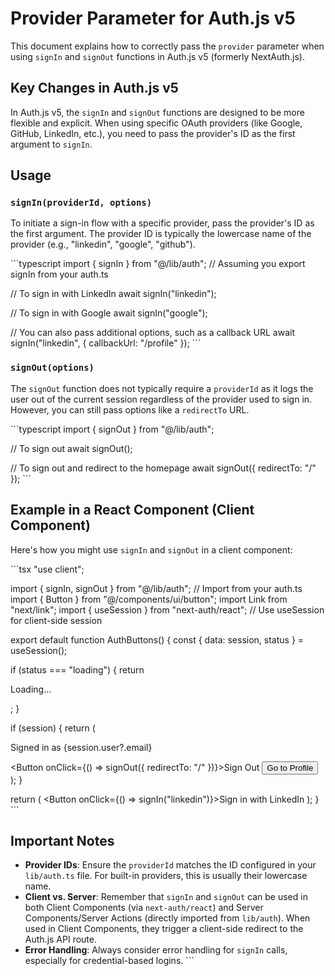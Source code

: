 # Provider Parameter for Auth.js v5

This document explains how to correctly pass the `provider` parameter when using `signIn` and `signOut` functions in Auth.js v5 (formerly NextAuth.js).

## Key Changes in Auth.js v5

In Auth.js v5, the `signIn` and `signOut` functions are designed to be more flexible and explicit. When using specific OAuth providers (like Google, GitHub, LinkedIn, etc.), you need to pass the provider's ID as the first argument to `signIn`.

## Usage

### `signIn(providerId, options)`

To initiate a sign-in flow with a specific provider, pass the provider's ID as the first argument. The provider ID is typically the lowercase name of the provider (e.g., "linkedin", "google", "github").

\`\`\`typescript
import { signIn } from "@/lib/auth"; // Assuming you export signIn from your auth.ts

// To sign in with LinkedIn
await signIn("linkedin");

// To sign in with Google
await signIn("google");

// You can also pass additional options, such as a callback URL
await signIn("linkedin", { callbackUrl: "/profile" });
\`\`\`

### `signOut(options)`

The `signOut` function does not typically require a `providerId` as it logs the user out of the current session regardless of the provider used to sign in. However, you can still pass options like a `redirectTo` URL.

\`\`\`typescript
import { signOut } from "@/lib/auth";

// To sign out
await signOut();

// To sign out and redirect to the homepage
await signOut({ redirectTo: "/" });
\`\`\`

## Example in a React Component (Client Component)

Here's how you might use `signIn` and `signOut` in a client component:

\`\`\`tsx
"use client";

import { signIn, signOut } from "@/lib/auth"; // Import from your auth.ts
import { Button } from "@/components/ui/button";
import Link from "next/link";
import { useSession } from "next-auth/react"; // Use useSession for client-side session

export default function AuthButtons() {
  const { data: session, status } = useSession();

  if (status === "loading") {
    return <p>Loading...</p>;
  }

  if (session) {
    return (
      <div className="flex gap-2">
        <p>Signed in as {session.user?.email}</p>
        <Button onClick={() => signOut({ redirectTo: "/" })}>Sign Out</Button>
        <Button asChild>
          <Link href="/profile">Go to Profile</Link>
        </Button>
      </div>
    );
  }

  return (
    <Button onClick={() => signIn("linkedin")}>Sign in with LinkedIn</Button>
  );
}
\`\`\`

## Important Notes

-   **Provider IDs**: Ensure the `providerId` matches the ID configured in your `lib/auth.ts` file. For built-in providers, this is usually their lowercase name.
-   **Client vs. Server**: Remember that `signIn` and `signOut` can be used in both Client Components (via `next-auth/react`) and Server Components/Server Actions (directly imported from `lib/auth`). When used in Client Components, they trigger a client-side redirect to the Auth.js API route.
-   **Error Handling**: Always consider error handling for `signIn` calls, especially for credential-based logins.
\`\`\`
